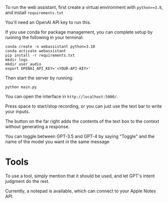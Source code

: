 To run the web assistant, first create a virtual environment with `python>=3.8`, and install `requirements.txt`

You'll need an OpenAI API key to run this.

If you use conda for package management, you can complete setup by running the following in your terminal:

```
conda create -n webassistant python=3.10
conda activate webassistant
pip install -r requirements.txt
mkdir logs
mkdir user_audio
export OPENAI_API_KEY='<YOUR-API-KEY>'
```

Then start the server by running:

```
python main.py
```

You can open the interface in `http://localhost:5000/`.

Press space to start/stop recording, or you can just use the text bar to write your inputs.

The button on the far right adds the contents of the text box to the context without generating a response.

You can toggle between GPT-3.5 and GPT-4 by saying "Toggle" and the name of the model you want in the same message

# Tools
To use a tool, simply mention that it should be used, and let GPT's intent judgment do the rest.

Currently, a notepad is available, which can connect to your Apple Notes API.